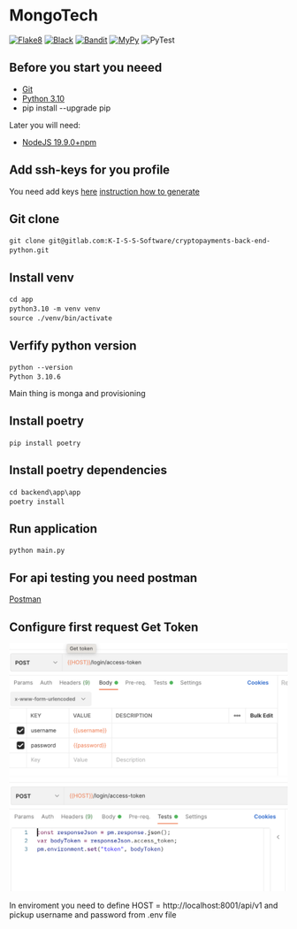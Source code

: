 # MongoTech
[![Flake8](https://github.com/K-I-S-S-Software/cryptopayments-back-end-python/actions/workflows/flake8.yml/badge.svg)](https://github.com/K-I-S-S-Software/cryptopayments-back-end-python/actions/workflows/flake8.yml)
[![Black](https://github.com/mongotech/app/actions/workflows/black.yml/badge.svg)](https://github.com/mongotech/app/actions/workflows/black.yml)
[![Bandit](https://github.com/mongotech/app/actions/workflows/bandit.yml/badge.svg)](https://github.com/mongotech/app/actions/workflows/bandit.yml)
[![MyPy](https://github.com/mongotech/app/actions/workflows/mypy.yml/badge.svg)](https://github.com/mongotech/app/actions/workflows/mypy.yml)
![PyTest](https://img.shields.io/endpoint?url=https://gist.githubusercontent.com/dagolub/730cda43e9bff219b52954a6390b1c24/raw/mongotech.json)


## Before you start you neeed

* [Git](https://git-scm.com/book/en/v2/Getting-Started-Installing-Git)
* [Python 3.10](https://www.python.org/downloads/release/python-3913/)
* pip install --upgrade pip

Later you will need:
* [NodeJS 19.9.0+npm](https://nodejs.org/en/)

## Add ssh-keys for you profile
You need add keys [here](https://gitlab.com/-/profile/keys) [instruction how to generate](https://coderlessons.com/tutorials/devops/vyuchit-gitlab/gitlab-nastroika-kliucha-ssh)

## Git clone 
`git clone git@gitlab.com:K-I-S-S-Software/cryptopayments-back-end-python.git`

## Install venv
`cd app` <br />
`python3.10 -m venv venv` <br />
`source ./venv/bin/activate`

## Verfify python version

`python --version` <br />
`Python 3.10.6`

Main thing is monga and provisioning

## Install poetry
`pip install poetry`

## Install poetry dependencies
`cd backend\app\app` <br />
`poetry install`

## Run application
`python main.py`

## For api testing you need postman

[Postman](https://www.postman.com/downloads/)

## Configure first request Get Token

![get token request](https://github.com/MongoTech/app/raw/main/docs/Screenshot_2022-06-13_at_09.58.56.png)
![add tests to save token](https://github.com/MongoTech/app/raw/main/docs/Screenshot_2022-06-13_at_09.59.11.png)

In enviroment you need to define HOST = http://localhost:8001/api/v1 and pickup username and password from .env file

